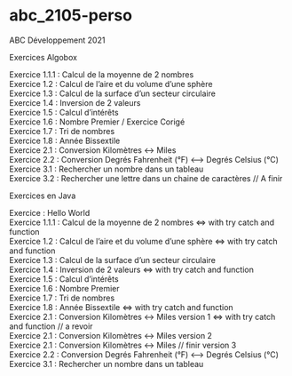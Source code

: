 # abc_2105-perso
ABC Développement 2021

Exercices Algobox

Exercice 1.1.1 : Calcul de la moyenne de 2 nombres  
Exercice 1.2 : Calcul de l’aire et du volume d’une sphère  
Exercice 1.3 : Calcul de la surface d’un secteur circulaire  
Exercice 1.4 : Inversion de 2 valeurs  
Exercice 1.5 : Calcul d’intérêts  
Exercice 1.6 : Nombre Premier / Exercice Corigé  
Exercice 1.7 : Tri de nombres  
Exercice 1.8 : Année Bissextile  
Exercice 2.1 : Conversion Kilomètres <-> Miles  
Exercice 2.2 : Conversion Degrés Fahrenheit (°F) <--> Degrés Celsius (°C)  
Exercice 3.1 : Rechercher un nombre dans un tableau  
Exercice 3.2 : Rechercher une lettre dans un chaine de caractères // A finir  

Exercices en Java

Exercice : Hello World  
Exercice 1.1.1 : Calcul de la moyenne de 2 nombres <=> with try catch and function  
Exercice 1.2 : Calcul de l’aire et du volume d’une sphère <=> with try catch and function  
Exercice 1.3 : Calcul de la surface d’un secteur circulaire  
Exercice 1.4 : Inversion de 2 valeurs <=> with try catch and function  
Exercice 1.5 : Calcul d’intérêts  
Exercice 1.6 : Nombre Premier  
Exercice 1.7 : Tri de nombres    
Exercice 1.8 : Année Bissextile <=> with try catch and function  
Exercice 2.1 : Conversion Kilomètres <-> Miles version 1 <=> with try catch and function // a revoir  
Exercice 2.1 : Conversion Kilomètres <-> Miles version 2  
Exercice 2.1 : Conversion Kilomètres <-> Miles // finir version 3  
Exercice 2.2 : Conversion Degrés Fahrenheit (°F) <--> Degrés Celsius (°C)  
Exercice 3.1 : Rechercher un nombre dans un tableau  

